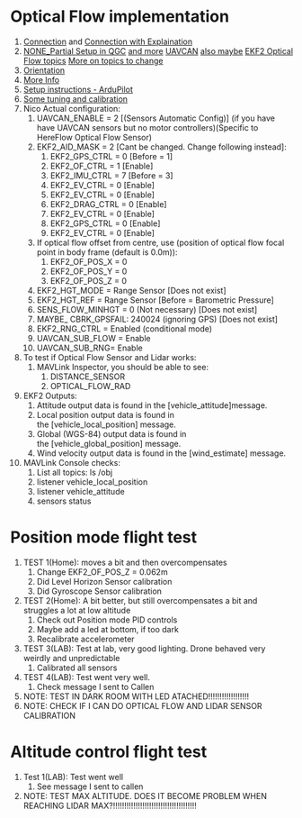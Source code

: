 
# Optical Flow implementation

1. [Connection](https://www.getfpv.com/cubepilot-visual-guide) and [Connection with Explaination](https://github.com/PX4/PX4-user_guide/blob/c03a25be2724e5d89e9ece47425423d5cd100a1d/en/sensor/pmw3901.md) 
2. [NONE_Partial Setup in QGC](https://discuss.px4.io/t/hereflow-sensor-with-uavcan-not-responding/14694) [and more](https://discuss.px4.io/t/configuration-for-optical-flow-hereflow/28416) [UAVCAN](https://discuss.px4.io/t/hereflow-uavcan-not-working/23751) [also maybe](https://github.com/PX4/PX4-user_guide/blob/main/en/sensor/optical_flow.md#ekf2) [EKF2 Optical Flow topics](https://github.com/PX4/PX4-user_guide/blob/main/en/advanced_config/parameter_reference.md#EKF2_OF_CTRL)  [More on topics to change](https://discuss.px4.io/t/px4-gps-denied-simulation-gazebo/33432) 
3. [Orientation](https://github.com/PX4/PX4-user_guide/blob/main/en/sensor/pmw3901.md) 
4. [More Info](https://irlock.com/products/here-flow?srsltid=AfmBOooSjVg5DZQbyQLPKhBhGc6nYgyO5y2BDV31OY8D9mn7PqoUdVwV) 
5. [Setup instructions - ArduPilot](https://discuss.cubepilot.org/t/hereflow-setup-instructions-alpha-batch/341) 
6. [Some tuning and calibration](https://discuss.cubepilot.org/t/has-anyone-successfully-used-hereflow-to-achieve-stable-indoor-positioning/12158) 
7. Nico Actual configuration:
	1. UAVCAN_ENABLE = 2 [(Sensors Automatic Config)] (if you have have UAVCAN sensors but no motor controllers)(Specific to HereFlow Optical Flow Sensor)
	2. EKF2_AID_MASK = 2 [Cant be changed. Change following instead]:
		1. EKF2_GPS_CTRL = 0 [Before = 1]
		2. EKF2_OF_CTRL = 1 [Enable] 
		3. EKF2_IMU_CTRL = 7 [Before = 3] 
		4. EKF2_EV_CTRL = 0 [Enable] 
		5. EKF2_EV_CTRL = 0 [Enable] 
		6. EKF2_DRAG_CTRL = 0 [Enable] 
		7. EKF2_EV_CTRL = 0 [Enable] 
		8. EKF2_GPS_CTRL = 0 [Enable] 
		9. EKF2_EV_CTRL = 0 [Enable] 
	3. If optical flow offset from centre, use (position of optical flow focal point in body frame (default is 0.0m)):
		1. EKF2_OF_POS_X = 0
		2. EKF2_OF_POS_Y = 0
		3. EKF2_OF_POS_Z = 0
	4. EKF2_HGT_MODE = Range Sensor [Does not exist]
	5. EKF2_HGT_REF = Range Sensor [Before = Barometric Pressure]
	6. SENS_FLOW_MINHGT = 0 (Not necessary) [Does not exist]
	7. MAYBE_   CBRK_GPSFAIL: 240024 (ignoring GPS) [Does not exist]
	8. EKF2_RNG_CTRL = Enabled (conditional mode) 
	9. UAVCAN_SUB_FLOW = Enable
	10. UAVCAN_SUB_RNG= Enable
8. To test if Optical Flow Sensor and Lidar works:
	1. MAVLink Inspector, you should be able to see:
		1. DISTANCE_SENSOR
		2. OPTICAL_FLOW_RAD
9. EKF2 Outputs:
	1. Attitude output data is found in the [vehicle_attitude]message.
	2. Local position output data is found in the [vehicle_local_position] message.
	3. Global (WGS-84) output data is found in the [vehicle_global_position] message.
	4. Wind velocity output data is found in the [wind_estimate] message.
10. MAVLink Console checks:
	1. List all topics: ls /obj
	2. listener vehicle_local_position
	3. listener vehicle_attitude
	4. sensors status

# Position mode flight test
1. TEST 1(Home): moves a bit and then overcompensates
	1. Change EKF2_OF_POS_Z = 0.062m
	2. Did Level Horizon Sensor calibration
	3. Did Gyroscope Sensor calibration
2. TEST 2(Home): A bit better, but still overcompensates a bit and struggles a lot at low altitude
	1. Check out Position mode PID controls
	2. Maybe add a led at bottom, if too dark
	3. Recalibrate accelerometer
3. TEST 3(LAB): Test at lab, very good lighting. Drone behaved very weirdly and unpredictable
	1. Calibrated all sensors
4. TEST 4(LAB): Test went very well.
	1. Check message I sent to Callen
5. NOTE: TEST IN DARK ROOM WITH LED ATACHED!!!!!!!!!!!!!!!!!!
6. NOTE: CHECK IF I CAN DO OPTICAL FLOW AND LIDAR SENSOR CALIBRATION

# Altitude control flight test

1. Test 1(LAB): Test went well
	1. See message I sent to callen
2. NOTE: TEST MAX ALTITUDE. DOES IT BECOME PROBLEM WHEN REACHING LIDAR MAX?!!!!!!!!!!!!!!!!!!!!!!!!!!!!!!!!!!!!!
